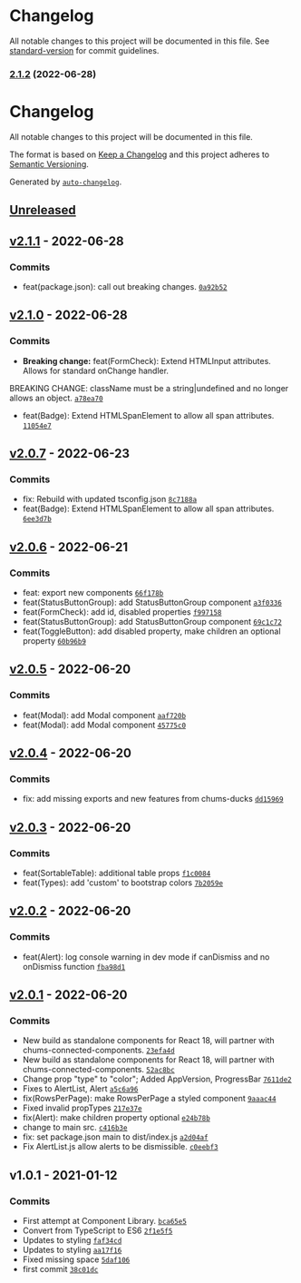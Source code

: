 # Changelog

All notable changes to this project will be documented in this file. See [standard-version](https://github.com/conventional-changelog/standard-version) for commit guidelines.

### [2.1.2](https://github.com/UtahGooner/chums-components/compare/v2.1.1...v2.1.2) (2022-06-28)

# Changelog

All notable changes to this project will be documented in this file.

The format is based on [Keep a Changelog](https://keepachangelog.com/en/1.0.0/)
and this project adheres to [Semantic Versioning](https://semver.org/spec/v2.0.0.html).

Generated by [`auto-changelog`](https://github.com/CookPete/auto-changelog).

## [Unreleased](https://github.com/UtahGooner/chums-components/compare/v2.1.1...HEAD)

## [v2.1.1](https://github.com/UtahGooner/chums-components/compare/v2.1.0...v2.1.1) - 2022-06-28

### Commits

-  feat(package.json): call out breaking changes. [`0a92b52`](https://github.com/UtahGooner/chums-components/commit/0a92b52a389524ffc2d22ca744dae333605b981c)

## [v2.1.0](https://github.com/UtahGooner/chums-components/compare/v2.0.7...v2.1.0) - 2022-06-28

### Commits

- **Breaking change:**  feat(FormCheck): Extend HTMLInput attributes. Allows for standard onChange handler.

BREAKING CHANGE: className must be a string|undefined and no longer allows an object. [`a78ea70`](https://github.com/UtahGooner/chums-components/commit/a78ea7096c175f33645c640ec3d2dc7e70bd35ef)
-  feat(Badge): Extend HTMLSpanElement to allow all span attributes. [`11054e7`](https://github.com/UtahGooner/chums-components/commit/11054e7eac1be8ad60498242f5c9c1850d5cc14a)

## [v2.0.7](https://github.com/UtahGooner/chums-components/compare/v2.0.6...v2.0.7) - 2022-06-23

### Commits

-  fix: Rebuild with updated tsconfig.json [`8c7188a`](https://github.com/UtahGooner/chums-components/commit/8c7188ae16608b3af64be79a42ff41c048ebb353)
-  feat(Badge): Extend HTMLSpanElement to allow all span attributes. [`6ee3d7b`](https://github.com/UtahGooner/chums-components/commit/6ee3d7bf19be92155cb6ea583d853f93bbd21a40)

## [v2.0.6](https://github.com/UtahGooner/chums-components/compare/v2.0.5...v2.0.6) - 2022-06-21

### Commits

-  feat: export new components [`66f178b`](https://github.com/UtahGooner/chums-components/commit/66f178b028e4ca0b0a15e0a496304a9908609187)
-  feat(StatusButtonGroup): add StatusButtonGroup component [`a3f0336`](https://github.com/UtahGooner/chums-components/commit/a3f033683bc188b1fa9b579f01afeb36bf8c1b30)
-  feat(FormCheck): add id, disabled properties [`f997158`](https://github.com/UtahGooner/chums-components/commit/f997158d43f28905bb4de6b97715ae12038d7621)
-  feat(StatusButtonGroup): add StatusButtonGroup component [`69c1c72`](https://github.com/UtahGooner/chums-components/commit/69c1c72859176e470e61baf393331c4e772a21bc)
-  feat(ToggleButton): add disabled property, make children an optional property [`60b96b9`](https://github.com/UtahGooner/chums-components/commit/60b96b9798a942ac471f0437fdce4a07ea6a3f17)

## [v2.0.5](https://github.com/UtahGooner/chums-components/compare/v2.0.4...v2.0.5) - 2022-06-20

### Commits

-  feat(Modal): add Modal component [`aaf720b`](https://github.com/UtahGooner/chums-components/commit/aaf720be277c940e76e3935e516687e2add0edd9)
-  feat(Modal): add Modal component [`45775c0`](https://github.com/UtahGooner/chums-components/commit/45775c0d85a07e6361481327aa05e78d0c8ef669)

## [v2.0.4](https://github.com/UtahGooner/chums-components/compare/v2.0.3...v2.0.4) - 2022-06-20

### Commits

-  fix: add missing exports and new features from chums-ducks [`dd15969`](https://github.com/UtahGooner/chums-components/commit/dd1596953e796bef29a43e03ae5a6667af36fc6d)

## [v2.0.3](https://github.com/UtahGooner/chums-components/compare/v2.0.2...v2.0.3) - 2022-06-20

### Commits

-  feat(SortableTable): additional table props [`f1c0084`](https://github.com/UtahGooner/chums-components/commit/f1c00840ace6405c26ddc76772d4c8793b1863ae)
-  feat(Types): add 'custom' to bootstrap colors [`7b2059e`](https://github.com/UtahGooner/chums-components/commit/7b2059ee6b324a8e0ed3f3eb1d92cc073bdeca0c)

## [v2.0.2](https://github.com/UtahGooner/chums-components/compare/v2.0.1...v2.0.2) - 2022-06-20

### Commits

-  feat(Alert): log console warning in dev mode if canDismiss and no onDismiss function [`fba98d1`](https://github.com/UtahGooner/chums-components/commit/fba98d1fb155fa568c8028cc1a43eaf83fd6420b)

## [v2.0.1](https://github.com/UtahGooner/chums-components/compare/v1.0.1...v2.0.1) - 2022-06-20

### Commits

-  New build as standalone components for React 18, will partner with chums-connected-components. [`23efa4d`](https://github.com/UtahGooner/chums-components/commit/23efa4de08d6639574748302e2765546583fa4db)
-  New build as standalone components for React 18, will partner with chums-connected-components. [`52ac8bc`](https://github.com/UtahGooner/chums-components/commit/52ac8bcc92cb1e015262226be112e33624c2bb8b)
-  Change prop "type" to "color";
Added AppVersion, ProgressBar [`7611de2`](https://github.com/UtahGooner/chums-components/commit/7611de203fafbbade86c680480026a4eaef8fe8a)
-  Fixes to AlertList, Alert [`a5c6a96`](https://github.com/UtahGooner/chums-components/commit/a5c6a968e77b5f38faeed758d6cc37b74aaa1b3b)
-  fix(RowsPerPage): make RowsPerPage a styled component [`9aaac44`](https://github.com/UtahGooner/chums-components/commit/9aaac44da8032f4a8fadcb0e10febd60ba2284b7)
-  Fixed invalid propTypes [`217e37e`](https://github.com/UtahGooner/chums-components/commit/217e37e6e77fa025b3a290e9b2648f5bf0580c64)
-  fix(Alert): make children property optional [`e24b78b`](https://github.com/UtahGooner/chums-components/commit/e24b78b463c487c0139d7637bcb5df208a139c07)
-  change to main src. [`c416b3e`](https://github.com/UtahGooner/chums-components/commit/c416b3e515e77ca337be58df624c23082e008461)
-  fix: set package.json main to dist/index.js [`a2d04af`](https://github.com/UtahGooner/chums-components/commit/a2d04af55600798864e6468ba558987c5ad4ecca)
-  Fix AlertList.js allow alerts to be dismissible. [`c0eebf3`](https://github.com/UtahGooner/chums-components/commit/c0eebf3b6305041dd18b18a0d4e43bcae8d7c5d5)

## v1.0.1 - 2021-01-12

### Commits

-  First attempt at Component Library. [`bca65e5`](https://github.com/UtahGooner/chums-components/commit/bca65e5a5d5e4b1028338fd4aed8fdb2135dcf2d)
-  Convert from TypeScript to ES6 [`2f1e5f5`](https://github.com/UtahGooner/chums-components/commit/2f1e5f5a6aca5560bbb5aef4979003f36e981b51)
-  Updates to styling [`faf34cd`](https://github.com/UtahGooner/chums-components/commit/faf34cd6cdf55caf0287873f2073eb30341b5a09)
-  Updates to styling [`aa17f16`](https://github.com/UtahGooner/chums-components/commit/aa17f16fd8c64f9e80684b1a1368df1e125fa0af)
-  Fixed missing space [`5daf106`](https://github.com/UtahGooner/chums-components/commit/5daf1061e2e3f1adae5cd4e024adeeee4fea8d26)
-  first commit [`38c01dc`](https://github.com/UtahGooner/chums-components/commit/38c01dc28305ab573a55984a37d0c065fb954b51)
